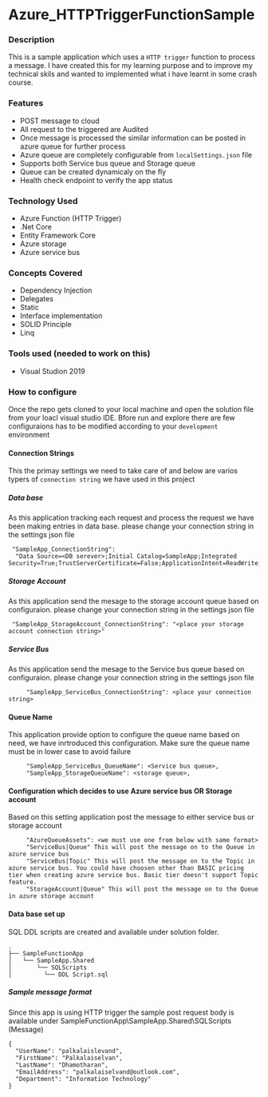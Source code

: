Azure_HTTPTriggerFunctionSample
===============================

### Description
  This is a sample application which uses a `HTTP trigger` function to process a message. I have created this for my learning purpose and to improve my technical skils and wanted to implemented what i have learnt in some crash course.
  
### Features

- POST message to cloud
- All request to the triggered are Audited
- Once message is processed the similar information can be posted in azure queue for further process
- Azure queue are completely configurable from `localSettings.json` file
- Supports both Service bus queue and Storage queue
- Queue can be created dynamicaly on the fly
- Health check endpoint to verify the app status

### Technology Used

- Azure Function (HTTP Trigger)
- .Net Core
- Entity Framework Core
- Azure storage
- Azure service bus

### Concepts Covered

- Dependency Injection
- Delegates
- Static
- Interface implementation
- SOLID Principle
- Linq

### Tools used (needed to work on this)

- Visual Studion 2019

### How to configure

  Once the repo gets cloned to your local machine and open the solution file from your loacl visual studio IDE. Bfore run and explore there are few configuraions has to be modified according to your `development` environment

#### Connection Strings

  This the primay settings we need to take care of and below are varios typers of `connection string` we have used in this project

  ##### Data base
   As this application tracking each request and process the request we have been making entries in data base. please change your connection string in the settings json file
       
     "SampleApp_ConnectionString": 
      "Data Source=<DB serever>;Initial Catalog=SampleApp;Integrated Security=True;TrustServerCertificate=False;ApplicationIntent=ReadWrite;MultiSubnetFailover=False"    
    
  ##### Storage Account
   As this application send the mesage to the storage account queue based on configuraion. please change your connection string in the settings json file
       
     "SampleApp_StorageAccount_ConnectionString": "<place your storage account connection string>"    
    
   ##### Service Bus
   As this application send the mesage to the Service bus queue based on configuraion. please change your connection string in the settings json file
   
         "SampleApp_ServiceBus_ConnectionString": <place your connection string>
        
#### Queue Name
   This application provide option to configure the queue name based on need, we have inrtroduced this configuration. Make sure the queue name must be in lower case to avoid failure
   
         "SampleApp_ServiceBus_QueueName": <Service bus queue>,
         "SampleApp_StorageQueueName": <storage queue>,
        
#### Configuration which decides to use Azure service bus OR Storage account
   Based on this setting application post the message to either service bus or storage account
   
         "AzureQueueAssets": <we must use one from below with same format>
         "ServiceBus|Queue" This will post the message on to the Queue in azure service bus
         "ServiceBus|Topic" This will post the message on to the Topic in azure service bus. You could have choosen other than BASIC pricing tier when creating azure service bus. Basic tier doesn't support Topic feature.
         "StorageAccount|Queue" This will post the message on to the Queue in azure storage account
    
#### Data base set up
   SQL DDL scripts are created and available under solution folder.
   
    .    
    ├── SampleFunctionApp
    │   └── SampleApp.Shared
    │       └── SQLScripts
    │         └── DDL Script.sql
    
      
  ##### Sample message format
   Since this app is using HTTP trigger the sample post request body is available under SampleFunctionApp\SampleApp.Shared\SQLScripts (Message)
      
    {
      "UserName": "palkalaislevand",
      "FirstName": "Palkalaiselvan",
      "LastName": "Dhamotharan",
      "EmailAddress": "palkalaiselvand@outlook.com",
      "Department": "Information Technology"
    }
    

